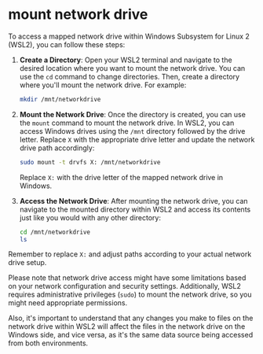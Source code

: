 # mount network drive

To access a mapped network drive within Windows Subsystem for Linux 2 (WSL2), you can follow these steps:

1.  **Create a Directory**: Open your WSL2 terminal and navigate to the desired location where you want to mount the network drive. You can use the `cd` command to change directories. Then, create a directory where you'll mount the network drive. For example:

    ```bash
    mkdir /mnt/networkdrive
    ```
2.  **Mount the Network Drive**: Once the directory is created, you can use the `mount` command to mount the network drive. In WSL2, you can access Windows drives using the `/mnt` directory followed by the drive letter. Replace `X` with the appropriate drive letter and update the network drive path accordingly:

    ```bash
    sudo mount -t drvfs X: /mnt/networkdrive
    ```

    Replace `X:` with the drive letter of the mapped network drive in Windows.
3.  **Access the Network Drive**: After mounting the network drive, you can navigate to the mounted directory within WSL2 and access its contents just like you would with any other directory:

    ```bash
    cd /mnt/networkdrive
    ls
    ```

Remember to replace `X:` and adjust paths according to your actual network drive setup.

Please note that network drive access might have some limitations based on your network configuration and security settings. Additionally, WSL2 requires administrative privileges (`sudo`) to mount the network drive, so you might need appropriate permissions.

Also, it's important to understand that any changes you make to files on the network drive within WSL2 will affect the files in the network drive on the Windows side, and vice versa, as it's the same data source being accessed from both environments.
